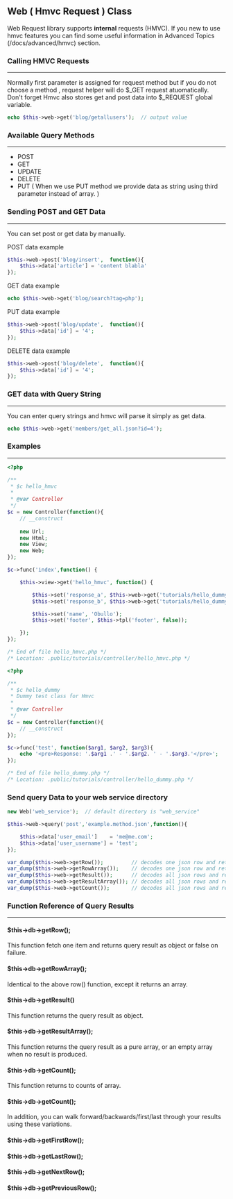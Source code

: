 ## Web ( Hmvc Request ) Class

Web Request library supports <b>internal</b> requests (HMVC). If you new to use hmvc features you can find some useful information in Advanced Topics (/docs/advanced/hmvc) section.

### Calling HMVC Requests

------

Normally first parameter is assigned for request method but if you do not choose a method , request helper will do $_GET request atuomatically. Don't forget Hmvc also stores get and post data into $_REQUEST global variable.

```php
echo $this->web->get('blog/getallusers');  // output value
```

### Available Query Methods

------

<ul>
    <li>POST</li>
    <li>GET</li>
    <li>UPDATE</li>
    <li>DELETE</li>
    <li>PUT ( When we use PUT method we provide data as string using third parameter instead of array. )</li>
</ul>

### Sending POST and GET Data

------

You can set post or get data by manually.

POST data example

```php
$this->web->post('blog/insert',  function(){
	$this->data['article'] = 'content blabla'
});
```

GET data example

```php
echo $this->web->get('blog/search?tag=php');
```

PUT data example

```php
$this->web->post('blog/update',  function(){
    $this->data['id'] = '4';
});
```

DELETE data example

```php
$this->web->post('blog/delete',  function(){
    $this->data['id'] = '4';
});
```


### GET data with Query String

------

You can enter query strings and hmvc will parse it simply as get data.

```php
echo $this->web->get('members/get_all.json?id=4');
```

### Examples

------

```php
<?php

/**
 * $c hello_hmvc
 * 
 * @var Controller
 */
$c = new Controller(function(){
    // __construct
    
    new Url;
    new Html;
    new View;
    new Web;
});

$c->func('index',function() {

    $this->view->get('hello_hmvc', function() {

        $this->set('response_a', $this->web->get('tutorials/hello_dummy/test/1/2/3'));
        $this->set('response_b', $this->web->get('tutorials/hello_dummy/test/4/5/6'));

        $this->set('name', 'Obullo');
        $this->set('footer', $this->tpl('footer', false));

    });
});

/* End of file hello_hmvc.php */
/* Location: .public/tutorials/controller/hello_hmvc.php */
```

```php
<?php

/**
 * $c hello_dummy 
 * Dummy test class for Hmvc
 * 
 * @var Controller
 */
$c = new Controller(function(){
    // __construct
});

$c->func('test', function($arg1, $arg2, $arg3){
	echo '<pre>Response: '.$arg1 .' - '.$arg2. ' - '.$arg3.'</pre>';
});

/* End of file hello_dummy.php */
/* Location: .public/tutorials/controller/hello_dummy.php */
```

### Send query Data to your web service directory

```php
new Web('web_service');  // default directory is "web_service"

$this->web->query('post','example.method.json',function(){

    $this->data['user_email'] 	 = 'me@me.com';
    $this->data['user_username'] = 'test';
});

var_dump($this->web->getRow());  		// decodes one json row and returns to row "object"
var_dump($this->web->getRowArray());	// decodes one json row and returns to row "array"
var_dump($this->web->getResult());		// decodes all json rows and returns to "object"
var_dump($this->web->getResultArray()); // decodes all json rows and returns to "object"
var_dump($this->web->getCount()); 		// decodes all json rows and returns to counts of "array"
```

### Function Reference of Query Results

------

#### $this->db->getRow();

This function fetch one item and returns query result as object or false on failure.

#### $this->db->getRowArray();

Identical to the above row() function, except it returns an array.

#### $this->db->getResult()

This function returns the query result as object.

#### $this->db->getResultArray();

This function returns the query result as a pure array, or an empty array when no result is produced.

#### $this->db->getCount();

This function returns to counts of array.

#### $this->db->getCount();

In addition, you can walk forward/backwards/first/last through your results using these variations.

#### $this->db->getFirstRow();

#### $this->db->getLastRow();

#### $this->db->getNextRow();

#### $this->db->getPreviousRow();